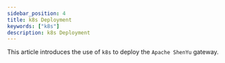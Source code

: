 ```yaml
---
sidebar_position: 4
title: k8s Deployment
keywords: ["k8s"]
description: k8s Deployment
---
```


This article introduces the use of `k8s` to deploy the `Apache ShenYu` gateway.
